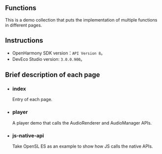 ## Functions

This is a demo collection that puts the implementation of multiple functions in different pages.

## Instructions

- OpenHarmony SDK version：`API Version 8`。
- DevEco Studio version: `3.0.0.900`。

## Brief description of each page

- ### index
  Entry of each page.

- ### player
  A player demo that calls the AudioRenderer and AudioManager APIs.

- ### js-native-api
  Take OpenSL ES as an example to show how JS calls the native APIs.